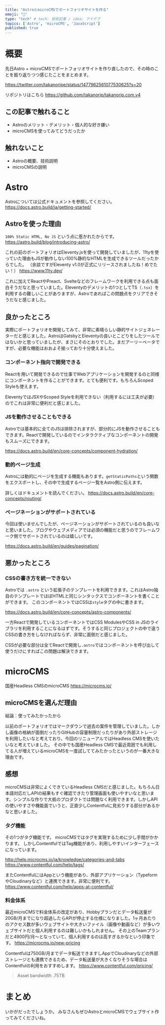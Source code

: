 ```yaml
---
title: "AstroとmicroCMSでポートフォリオサイトを作る"
emoji: "💨"
type: "tech" # tech: 技術記事 / idea: アイデア
topics: ['Astro', 'microCMS', 'JavaScript']
published: true
---
```


# 概要

先日Astro + microCMSでポートフォリオサイトを作り直したので、その時のことを振り返りつつ感じたことをまとめます。

https://twitter.com/takanoripe/status/1477962561077530625?s=20

リポジトリはこちら
https://github.com/takanorip/takanorip.com.v4

## この記事で触れること

- Astroのメリット・デメリット・個人的な好き嫌い
- microCMSを使ってみてどうだったか

## 触れないこと

- Astroの概要、技術説明
- microCMSの説明

# Astro

Astroについては公式ドキュメントを参照してください。
https://docs.astro.build/ja/getting-started/

## Astroを使った理由

`100% Static HTML, No JS` という点に惹かれたからです。
https://astro.build/blog/introducing-astro/

これの前のポートフォリオはEleventy.jsを使って開発していましたが、11tyを使っていた理由もJSが動作しない100%静的なHTMLを生成できるツールだったからでした。
（余談ですがEleventy v1.0が正式にリリースされましたね！めでたい！）
https://www.11ty.dev/

これに加えてReactやPreact、Svelteなどのフレームワークを利用できる点も面白そうだなと思っていました。Eleventyのデメリットの1つとしてTS（`.tsx`）を利用するの難しいことがありますが、Astroであればこの問題点をクリアできそうだなと感じました。

## 良かったところ

実際にポートフォリオを開発してみて、非常に素晴らしい静的サイトジェネレーターだと感じました。AstroはGatsbyとEleventyの良いとこどりをしたツールではないかと思っていましたが、まさにそのとおりでした。まだアーリーベータですが、必要な機能はおおよそ揃っており十分使えました。

### コンポーネント指向で開発できる

Reactを用いて開発できるので仕事でWebアプリケーションを開発するのと同様にコンポーネントを作ることができます。とても便利です。もちろんScoped Styleも使えます。

EleventyではJSXやScoped Styleを利用できない（利用するには工夫が必要）のでこれは非常に便利だと感じました。

### JSを動作させることもできる

Astroでは基本的に全てのJSは排除されますが、部分的にJSを動作させることもできます。Reactで開発しているのでインタラクティブなコンポーネントの開発もスムーズにできます。

https://docs.astro.build/en/core-concepts/component-hydration/

### 動的ページ生成

Astroには動的にページを生成する機能もあります。`getStaticPaths`という関数をエクスポートし、その中で生成するページ一覧をAstro側に伝えます。

詳しくはドキュメントを読んでください。
https://docs.astro.build/en/core-concepts/routing/

### ページネーションがサポートされている

今回は使いませんでしたが、ページネーションがサポートされているのも良いなと思いました。ブログやウェブメディアでは必須の機能だと思うのでフレームワーク側でサポートされているのは嬉しいです。

https://docs.astro.build/en/guides/pagination/

## 悪かったところ

### CSSの書き方を統一できない

Astroでは `.astro` という拡張子のテンプレートを利用できます。これはAstro独自のテンプレートでほぼHTMLと同じシンタックスでコンポーネントを書くことができます。
このコンポーネントではCSSは`style`タグの中に書きます。

https://docs.astro.build/en/core-concepts/astro-components/

一方Reactで開発しているコンポーネントではCSS ModulesやCSS in JSのライブラリを利用することになるはずです。そうすると同じプロジェクトの中で違うCSSの書き方をしなければならず、非常に面倒だと感じました。

CSSが必要な部分は全てReactで開発し`.astro`ではコンポーネントを呼び出して使うだけにすればこの問題は解決できます。

# microCMS

国産Headless CMSのmicroCMS
https://microcms.io/

## microCMSを選んだ理由

結論：使ってみたかったから

以前のポートフォリオではマークダウンで過去の案件を管理していました。しかし画像の格納が面倒だったりGitHubの容量制限だったりがあり外部ストレージを利用したいなと考えており、今回のリニューアルではHeadless CMSを使いたいなと考えていました。
その中でも国産Headless CMSで最近周囲でも利用してる人が増えているmicroCMSを一度試しててみたかったというのが一番大きな理由です。

## 感想

microCMSは非常によくできているHeadless CMSだと感じました。もちろん日本語対応だしAPIの結果もすぐ確認できたり管理画面も使いやすいなと思います。シンプルな作りで大抵のプロダクトでは問題なく利用できます。しかしAPIの使いやすさや機能面でいうと、正直少しContentfulに見劣りする部分があるかなと思いました。

### タグ機能

その1つがタグ機能です。
microCMSではタグを実現するために少し手間がかかります。
しかしContentfulではTag機能があり、利用しやすいインターフェースになっています。

http://help.microcms.io/ja/knowledge/categories-and-tabs
https://www.contentful.com/help/tags/

またContentfulにはAppという機能があり、外部アプリケーション（TypeformやCloudinaryなど）と連携できます。非常に便利です。
https://www.contentful.com/help/apps-at-contentful/

### 料金体系

最近microCMSで料金体系の改定があり、Hobbyプランだとデータ転送量が20GB/月までになり超過したらAPIが停止する仕様になりました。1ヶ月あたりのアクセス数が多いウェブサイトや大きいファイル（画像や動画など）が多いウェブサイトだと個人利用するのは難しいかもしれません。
その上のTeamプランだと4900円/月〜となっていて、個人利用するのは高すぎるかなという印象です。
https://microcms.io/new-pricing

Contentfulは750GB/月までデータ転送できますしAppでCloudinaryなどの外部ストレージとも連携できるため、データ転送量が大きくなりそうな場合はContentfulの利用をおすすめします。
https://www.contentful.com/pricing/

> Asset bandwidth .75TB

# まとめ

いかがだったでしょうか。
みなさんもぜひAstroとmicroCMSでウェブサイト作ってみてくださいね。